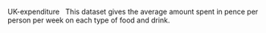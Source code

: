 UK-expenditure
    This dataset gives the average amount spent in pence per person per week on each type of food and drink.
 
